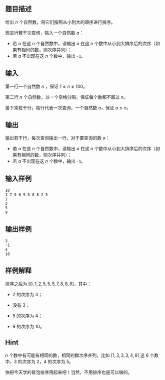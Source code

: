 ## 题目描述

给出 $n$ 个自然数，将它们按照从小到大的顺序进行排序。

现进行若干次查询，输入一个自然数 $a$：

- 若 $a$ 在这 $n$ 个自然数中，请输出 $a$ 在这 $n$ 个数中从小到大排序后的次序（如果有相同的数，则次序并列）；
- 若 $a$ 不出现在这 $n$ 个数中，输出 `-1`。

## 输入

第一行一个自然数 $n$ ，保证 $1≤n≤100$。

第二行 $n$ 个自然数，以一个空格分隔，保证每个数都不超过 $n$。

接下来若干行，每行代表一次查询，一个自然数 $a$，保证 $a≤n$。

## 输出

输出若干行，每次查询输出一行，对于要查询的数 $a$：

- 若 $a$ 在这 $n$ 个自然数中，请输出 $a$ 在这 $n$ 个数中从小到大排序后的次序（如果有相同的数，则次序并列）；
- 若 $a$ 不出现在这 $n$ 个数中，输出 `-1`。

## 输入样例

```
10
1 7 5 0 9 5 8 8 2 5
2
3
5
9
```

## 输出样例

```
3
-1
4
10
```

## 样例解释

排序之后为 $[0,1,2,5,5,5,7,8,8,9]$，其中：

- $2$ 的次序为 $3$；

- 没有 $3$；

- $5$ 的次序为 $4$；

- $9$ 的次序为 $10$。


## Hint

$n$ 个数中有可能有相同的数，相同的数次序并列，比如 $[1,3,3,3,4,8]$ 这 $6$ 个数中，$3$ 的次序为 $2$，$4$ 的次序为 $5$。

快把今天学的冒泡排序用起来吧！当然，不用排序也是可以做的。